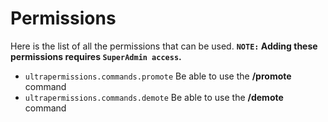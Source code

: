 # Permissions
Here is the list of all the permissions that can be used.
**`NOTE:` Adding these permissions requires `SuperAdmin access`.**
<br>

* `ultrapermissions.commands.promote`
   Be able to use the **/promote** command
* `ultrapermissions.commands.demote`
   Be able to use the **/demote** command